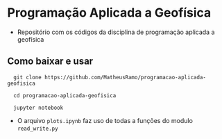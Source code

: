 # Programação Aplicada a Geofísica
- Repositório com os códigos da disciplina de programação aplicada a geofísica
## Como baixar e usar
```
  git clone https://github.com/MatheusRamo/programacao-aplicada-geofisica
```
```
  cd programacao-aplicada-geofisica
```

```
  jupyter notebook
```
- O arquivo `plots.ipynb` faz uso de todas a funções do modulo `read_write.py`
